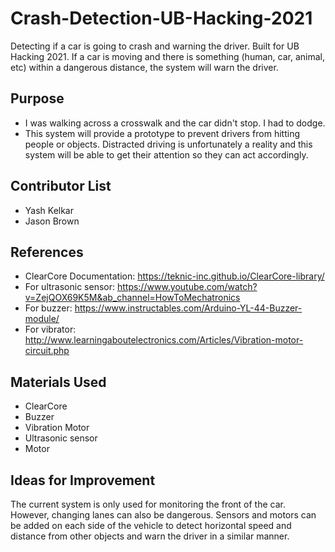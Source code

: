 # Crash-Detection-UB-Hacking-2021
Detecting if a car is going to crash and warning the driver. Built for UB Hacking 2021. If a car is moving and there is something (human, car, animal, etc) within a dangerous distance, the system will warn the driver. 

## Purpose
- I was walking across a crosswalk and the car didn't stop. I had to dodge. 
- This system will provide a prototype to prevent drivers from hitting people or objects. Distracted driving is unfortunately a reality and this system will be able to get their attention so they can act accordingly. 

## Contributor List
- Yash Kelkar
- Jason Brown

## References
- ClearCore Documentation: https://teknic-inc.github.io/ClearCore-library/
- For ultrasonic sensor: https://www.youtube.com/watch?v=ZejQOX69K5M&ab_channel=HowToMechatronics
- For buzzer: https://www.instructables.com/Arduino-YL-44-Buzzer-module/
- For vibrator: http://www.learningaboutelectronics.com/Articles/Vibration-motor-circuit.php

## Materials Used
- ClearCore
- Buzzer
- Vibration Motor
- Ultrasonic sensor
- Motor

## Ideas for Improvement
The current system is only used for monitoring the front of the car. However, changing lanes can also be dangerous. Sensors and motors can be added on each side of the vehicle to detect horizontal speed and distance from other objects and warn the driver in a similar manner.
